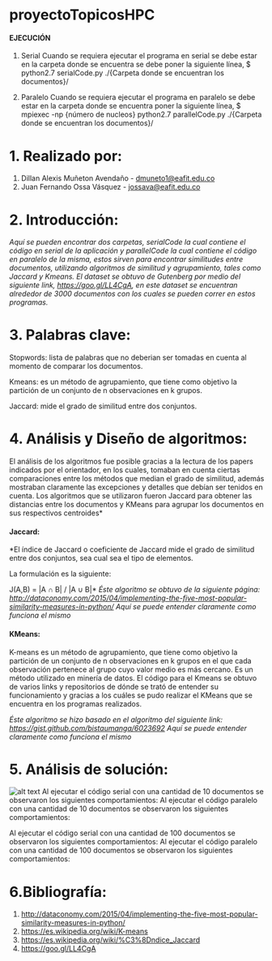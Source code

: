# proyectoTopicosHPC

#### EJECUCIÓN

1. Serial
Cuando se requiera ejecutar el programa en serial se debe estar en la carpeta donde se encuentra se debe poner la siguiente línea,
$ python2.7 serialCode.py ./{Carpeta donde se encuentran los documentos}/

2. Paralelo
Cuando se requiera ejecutar el programa en paralelo se debe estar en la carpeta donde se encuentra poner la siguiente línea, 
$ mpiexec -np {número de nucleos} python2.7 parallelCode.py ./{Carpeta donde se encuentran los documentos}/

# 1. Realizado por:
1. Dillan Alexis Muñeton Avendaño - dmuneto1@eafit.edu.co
2. Juan Fernando Ossa Vásquez - jossava@eafit.edu.co

# 2. Introducción:

*Aquí se pueden encontrar dos carpetas, serialCode la cual contiene el código en serial de la aplicación y parallelCode la cual contiene el código en paralelo de la misma, estos sirven para encontrar similitudes entre documentos, utilizando algoritmos de similitud y agrupamiento, tales como Jaccard y Kmeans.
El dataset se obtuvo de Gutenberg por medio del siguiente link, https://goo.gl/LL4CgA, en este dataset se encuentran alrededor de 3000 documentos con los cuales se pueden correr en estos programas.*

# 3. Palabras clave:
Stopwords: lista de palabras que no deberian ser tomadas en cuenta al momento de comparar los documentos.

Kmeans: es un método de agrupamiento, que tiene como objetivo la partición de un conjunto de n observaciones en k grupos.

Jaccard: mide el grado de similitud entre dos conjuntos.

# 4. Análisis y Diseño de algoritmos:
El análisis de los algoritmos fue posible gracias a la lectura de los papers indicados por el orientador, en los cuales, tomaban en cuenta ciertas comparaciones entre los métodos que median el grado de similitud, además mostraban claramente las excepciones y detalles que debían ser tenidos en cuenta.
Los algoritmos que se utilizaron fueron Jaccard para obtener las distancias entre los documentos y KMeans para agrupar los documentos en sus respectivos centroides*
#### Jaccard:
*El índice de Jaccard o coeficiente de Jaccard mide el grado de similitud entre dos conjuntos, sea cual sea el tipo de elementos.

La formulación es la siguiente:

J(A,B) = |A ∩ B| / |A ∪ B|*
*Éste algoritmo se obtuvo de la siguiente página:
http://dataconomy.com/2015/04/implementing-the-five-most-popular-similarity-measures-in-python/*
*Aquí se puede entender claramente como funciona el mismo*

#### KMeans:
K-means es un método de agrupamiento, que tiene como objetivo la partición de un conjunto de n observaciones en k grupos en el que cada observación pertenece al grupo cuyo valor medio es más cercano. Es un método utilizado en minería de datos. El código para el Kmeans se obtuvo de varios links y repositorios de dónde se trató de entender su funcionamiento y gracias a los cuáles se pudo realizar el KMeans que se encuentra en los programas realizados.

*Éste algoritmo se hizo basado en el algoritmo del siguiente link:
https://gist.github.com/bistaumanga/6023692*
*Aquí se puede entender claramente como funciona el mismo*

# 5. Análisis de solución:

![alt text](https://preview.ibb.co/dTLso6/serialvs_Paralelo.png)
Al ejecutar el código serial con una cantidad de 10 documentos se observaron los siguientes comportamientos:
Al ejecutar el código paralelo con una cantidad de 10 documentos se observaron los siguientes comportamientos:

Al ejecutar el código serial con una cantidad de 100 documentos se observaron los siguientes comportamientos:
Al ejecutar el código paralelo con una cantidad de 100 documentos se observaron los siguientes comportamientos:


# 6.Bibliografía:
1. http://dataconomy.com/2015/04/implementing-the-five-most-popular-similarity-measures-in-python/
2. https://es.wikipedia.org/wiki/K-means
3. https://es.wikipedia.org/wiki/%C3%8Dndice_Jaccard
4. https://goo.gl/LL4CgA
